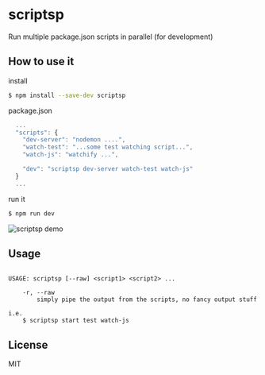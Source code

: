# scriptsp
Run multiple package.json scripts in parallel (for development)

## How to use it
install
```sh
$ npm install --save-dev scriptsp
```
package.json
```js
  ...
  "scripts": {
    "dev-server": "nodemon ....",
    "watch-test": "...some test watching script...",
    "watch-js": "watchify ...",

    "dev": "scriptsp dev-server watch-test watch-js"
  }
  ...
```
run it
```sh
$ npm run dev
```
![scriptsp demo](https://raw.githubusercontent.com/smallhelm/scriptsp/master/demo.png)


## Usage
```

USAGE: scriptsp [--raw] <script1> <script2> ...

    -r, --raw
        simply pipe the output from the scripts, no fancy output stuff

i.e.
    $ scriptsp start test watch-js

```

## License
MIT
